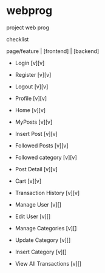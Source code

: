 # webprog
project web prog

checklist

page/feature | [frontend] | [backend]

- Login  [v][v]
- Register  [v][v]
- Logout  [v][v]
- Profile [v][v]

- Home [v][v]
- MyPosts [v][v]
- Insert Post [v][v]
- Followed Posts [v][v]
- Followed category [v][v]
- Post Detail [v][v]

- Cart [v][v]
- Transaction History [v][v]

- Manage User [v][]
- Edit User [v][]
- Manage Categories [v][]
- Update Category [v][]
- Insert Category [v][]
- View All Transactions [v][]